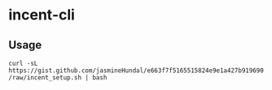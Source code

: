 # incent-cli

## Usage

`curl -sL https://gist.github.com/jasmineHundal/e663f7f5165515824e9e1a427b919690/raw/incent_setup.sh | bash`